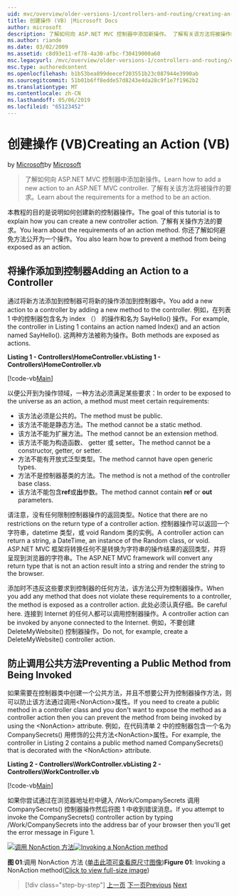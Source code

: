 ```yaml
---
uid: mvc/overview/older-versions-1/controllers-and-routing/creating-an-action-vb
title: 创建操作 (VB) |Microsoft Docs
author: microsoft
description: 了解如何向 ASP.NET MVC 控制器中添加新操作。 了解有关该方法将被操作的要求。
ms.author: riande
ms.date: 03/02/2009
ms.assetid: c8d93e11-ef78-4a30-afbc-f30419000a60
msc.legacyurl: /mvc/overview/older-versions-1/controllers-and-routing/creating-an-action-vb
msc.type: authoredcontent
ms.openlocfilehash: b1b53bea899deecef203551b23c087944e3990ab
ms.sourcegitcommit: 51b01b6ff8edde57d8243e4da28c9f1e7f1962b2
ms.translationtype: MT
ms.contentlocale: zh-CN
ms.lasthandoff: 05/06/2019
ms.locfileid: "65123452"
---
```

# <a name="creating-an-action-vb"></a><span data-ttu-id="d9b00-104">创建操作 (VB)</span><span class="sxs-lookup"><span data-stu-id="d9b00-104">Creating an Action (VB)</span></span>

<span data-ttu-id="d9b00-105">by [Microsoft](https://github.com/microsoft)</span><span class="sxs-lookup"><span data-stu-id="d9b00-105">by [Microsoft](https://github.com/microsoft)</span></span>

> <span data-ttu-id="d9b00-106">了解如何向 ASP.NET MVC 控制器中添加新操作。</span><span class="sxs-lookup"><span data-stu-id="d9b00-106">Learn how to add a new action to an ASP.NET MVC controller.</span></span> <span data-ttu-id="d9b00-107">了解有关该方法将被操作的要求。</span><span class="sxs-lookup"><span data-stu-id="d9b00-107">Learn about the requirements for a method to be an action.</span></span>

<span data-ttu-id="d9b00-108">本教程的目的是说明如何创建新的控制器操作。</span><span class="sxs-lookup"><span data-stu-id="d9b00-108">The goal of this tutorial is to explain how you can create a new controller action.</span></span> <span data-ttu-id="d9b00-109">了解有关操作方法的要求。</span><span class="sxs-lookup"><span data-stu-id="d9b00-109">You learn about the requirements of an action method.</span></span> <span data-ttu-id="d9b00-110">你还了解如何避免方法公开为一个操作。</span><span class="sxs-lookup"><span data-stu-id="d9b00-110">You also learn how to prevent a method from being exposed as an action.</span></span>

## <a name="adding-an-action-to-a-controller"></a><span data-ttu-id="d9b00-111">将操作添加到控制器</span><span class="sxs-lookup"><span data-stu-id="d9b00-111">Adding an Action to a Controller</span></span>

<span data-ttu-id="d9b00-112">通过将新方法添加到控制器可将新的操作添加到控制器中。</span><span class="sxs-lookup"><span data-stu-id="d9b00-112">You add a new action to a controller by adding a new method to the controller.</span></span> <span data-ttu-id="d9b00-113">例如，在列表 1 中的控制器包含名为 index （） 的操作和名为 SayHello() 操作。</span><span class="sxs-lookup"><span data-stu-id="d9b00-113">For example, the controller in Listing 1 contains an action named Index() and an action named SayHello().</span></span> <span data-ttu-id="d9b00-114">这两种方法被称为操作。</span><span class="sxs-lookup"><span data-stu-id="d9b00-114">Both methods are exposed as actions.</span></span>

<span data-ttu-id="d9b00-115">**Listing 1 - Controllers\HomeController.vb**</span><span class="sxs-lookup"><span data-stu-id="d9b00-115">**Listing 1 - Controllers\HomeController.vb**</span></span>

[!code-vb[Main](creating-an-action-vb/samples/sample1.vb)]

<span data-ttu-id="d9b00-116">以便公开到为操作领域，一种方法必须满足某些要求：</span><span class="sxs-lookup"><span data-stu-id="d9b00-116">In order to be exposed to the universe as an action, a method must meet certain requirements:</span></span>

- <span data-ttu-id="d9b00-117">该方法必须是公共的。</span><span class="sxs-lookup"><span data-stu-id="d9b00-117">The method must be public.</span></span>
- <span data-ttu-id="d9b00-118">该方法不能是静态方法。</span><span class="sxs-lookup"><span data-stu-id="d9b00-118">The method cannot be a static method.</span></span>
- <span data-ttu-id="d9b00-119">该方法不能为扩展方法。</span><span class="sxs-lookup"><span data-stu-id="d9b00-119">The method cannot be an extension method.</span></span>
- <span data-ttu-id="d9b00-120">该方法不能为构造函数、 getter 或 setter。</span><span class="sxs-lookup"><span data-stu-id="d9b00-120">The method cannot be a constructor, getter, or setter.</span></span>
- <span data-ttu-id="d9b00-121">方法不能有开放式泛型类型。</span><span class="sxs-lookup"><span data-stu-id="d9b00-121">The method cannot have open generic types.</span></span>
- <span data-ttu-id="d9b00-122">方法不是控制器基类的方法。</span><span class="sxs-lookup"><span data-stu-id="d9b00-122">The method is not a method of the controller base class.</span></span>
- <span data-ttu-id="d9b00-123">该方法不能包含**ref**或**出**参数。</span><span class="sxs-lookup"><span data-stu-id="d9b00-123">The method cannot contain **ref** or **out** parameters.</span></span>

<span data-ttu-id="d9b00-124">请注意，没有任何限制控制器操作的返回类型。</span><span class="sxs-lookup"><span data-stu-id="d9b00-124">Notice that there are no restrictions on the return type of a controller action.</span></span> <span data-ttu-id="d9b00-125">控制器操作可以返回一个字符串，datetime 类型，或 void Random 类的实例。</span><span class="sxs-lookup"><span data-stu-id="d9b00-125">A controller action can return a string, a DateTime, an instance of the Random class, or void.</span></span> <span data-ttu-id="d9b00-126">ASP.NET MVC 框架将转换任何不是转换为字符串的操作结果的返回类型，并将呈现到浏览器的字符串。</span><span class="sxs-lookup"><span data-stu-id="d9b00-126">The ASP.NET MVC framework will convert any return type that is not an action result into a string and render the string to the browser.</span></span>

<span data-ttu-id="d9b00-127">添加时不违反这些要求到控制器的任何方法，该方法公开为控制器操作。</span><span class="sxs-lookup"><span data-stu-id="d9b00-127">When you add any method that does not violate these requirements to a controller, the method is exposed as a controller action.</span></span> <span data-ttu-id="d9b00-128">此处必须认真仔细。</span><span class="sxs-lookup"><span data-stu-id="d9b00-128">Be careful here.</span></span> <span data-ttu-id="d9b00-129">连接到 Internet 的任何人都可以调用控制器操作。</span><span class="sxs-lookup"><span data-stu-id="d9b00-129">A controller action can be invoked by anyone connected to the Internet.</span></span> <span data-ttu-id="d9b00-130">例如，不要创建 DeleteMyWebsite() 控制器操作。</span><span class="sxs-lookup"><span data-stu-id="d9b00-130">Do not, for example, create a DeleteMyWebsite() controller action.</span></span>

## <a name="preventing-a-public-method-from-being-invoked"></a><span data-ttu-id="d9b00-131">防止调用公共方法</span><span class="sxs-lookup"><span data-stu-id="d9b00-131">Preventing a Public Method from Being Invoked</span></span>

<span data-ttu-id="d9b00-132">如果需要在控制器类中创建一个公共方法，并且不想要公开为控制器操作方法，则可以防止该方法通过调用&lt;NonAction&gt;属性。</span><span class="sxs-lookup"><span data-stu-id="d9b00-132">If you need to create a public method in a controller class and you don't want to expose the method as a controller action then you can prevent the method from being invoked by using the &lt;NonAction&gt; attribute.</span></span> <span data-ttu-id="d9b00-133">例如，在代码清单 2 中的控制器包含一个名为 CompanySecrets() 用修饰的公共方法&lt;NonAction&gt;属性。</span><span class="sxs-lookup"><span data-stu-id="d9b00-133">For example, the controller in Listing 2 contains a public method named CompanySecrets() that is decorated with the &lt;NonAction&gt; attribute.</span></span>

<span data-ttu-id="d9b00-134">**Listing 2 - Controllers\WorkController.vb**</span><span class="sxs-lookup"><span data-stu-id="d9b00-134">**Listing 2 - Controllers\WorkController.vb**</span></span>

[!code-vb[Main](creating-an-action-vb/samples/sample2.vb)]

<span data-ttu-id="d9b00-135">如果你尝试通过在浏览器地址栏中键入 /Work/CompanySecrets 调用 CompanySecrets() 控制器操作然后将图 1 中收到错误消息。</span><span class="sxs-lookup"><span data-stu-id="d9b00-135">If you attempt to invoke the CompanySecrets() controller action by typing /Work/CompanySecrets into the address bar of your browser then you'll get the error message in Figure 1.</span></span>

<span data-ttu-id="d9b00-136">[![调用 NonAction 方法](creating-an-action-vb/_static/image1.jpg)](creating-an-action-vb/_static/image1.png)</span><span class="sxs-lookup"><span data-stu-id="d9b00-136">[![Invoking a NonAction method](creating-an-action-vb/_static/image1.jpg)](creating-an-action-vb/_static/image1.png)</span></span>

<span data-ttu-id="d9b00-137">**图 01**:调用 NonAction 方法 ([单击此项可查看原尺寸图像](creating-an-action-vb/_static/image2.png))</span><span class="sxs-lookup"><span data-stu-id="d9b00-137">**Figure 01**: Invoking a NonAction method([Click to view full-size image](creating-an-action-vb/_static/image2.png))</span></span>

> [!div class="step-by-step"]
> <span data-ttu-id="d9b00-138">[上一页](creating-a-controller-vb.md)
> [下一页](aspnet-mvc-controllers-overview-cs.md)</span><span class="sxs-lookup"><span data-stu-id="d9b00-138">[Previous](creating-a-controller-vb.md)
[Next](aspnet-mvc-controllers-overview-cs.md)</span></span>
